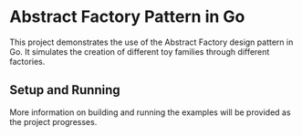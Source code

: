 # Abstract Factory Pattern in Go

This project demonstrates the use of the Abstract Factory design pattern in Go. It simulates the creation of different toy families through different factories.

## Setup and Running

More information on building and running the examples will be provided as the project progresses.

